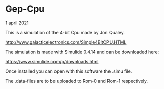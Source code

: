 # Gep-Cpu
1 april 2021

This is a simulation of the 4-bit Cpu made by Jon Qualey.

http://www.galacticelectronics.com/Simple4BitCPU.HTML

The simulation is made with Simulide 0.4.14 and can be downloaded here:

https://www.simulide.com/p/downloads.html

Once installed you can open with this software the .simu file.

The .data-files are to be uploaded to Rom-0 and Rom-1 respectively.

